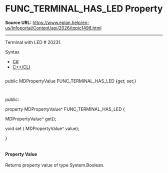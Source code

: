 # FUNC_TERMINAL_HAS_LED Property

**Source URL:** https://www.eplan.help/en-us/Infoportal/Content/api/2026/topic1498.html

---

Terminal with LED # 20231.

Syntax

- [C#](#i-syntax-CS)
- [C++/CLI](#i-syntax-CPP2005)

```
```
public MDPropertyValue FUNC_TERMINAL_HAS_LED {get; set;}
```
```

```
```
public:

property MDPropertyValue^ FUNC_TERMINAL_HAS_LED {

   MDPropertyValue^ get();

   void set (    MDPropertyValue^ value);

}
```
```

#### Property Value

Returns property value of type System.Boolean.
